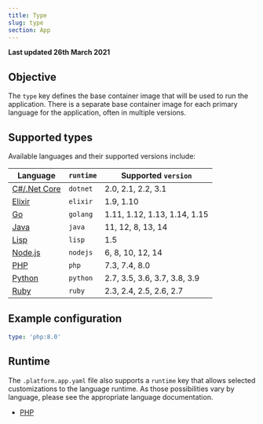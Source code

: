 ```yaml
---
title: Type
slug: type
section: App
---
```


**Last updated 26th March 2021**



## Objective  

The `type` key defines the base container image that will be used to run the application.  There is a separate base container image for each primary language for the application, often in multiple versions.  

## Supported types

Available languages and their supported versions include:

| **Language** | **`runtime`** | **Supported `version`** |
|----------------------------------|---------------|-------------------------|
| [C#/.Net Core](../../languages-dotnet) | `dotnet` | 2.0, 2.1, 2.2, 3.1 |
| [Elixir](../../languages-elixir) | `elixir` | 1.9, 1.10 |
| [Go](../../languages-go) | `golang` | 1.11, 1.12, 1.13, 1.14, 1.15 |
| [Java](../../languages-java) | `java` | 11, 12, 8, 13, 14 |
| [Lisp](../../languages-lisp) | `lisp` | 1.5 |
| [Node.js](../../languages-nodejs) | `nodejs` | 6, 8, 10, 12, 14 |
| [PHP](../../languages-php) | `php` | 7.3, 7.4, 8.0 |
| [Python](../../languages-python) | `python` | 2.7, 3.5, 3.6, 3.7, 3.8, 3.9 |
| [Ruby](../../languages-ruby) | `ruby` | 2.3, 2.4, 2.5, 2.6, 2.7 |

## Example configuration


```yaml   
type: 'php:8.0'
```  


## Runtime

The `.platform.app.yaml` file also supports a `runtime` key that allows selected customizations to the language runtime. As those possibilities vary by language, please see the appropriate language documentation.

* [PHP](../../languages-php#runtime-configuration)
